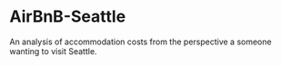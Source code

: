 # AirBnB-Seattle
An analysis of accommodation costs from the perspective a someone wanting to visit Seattle.
